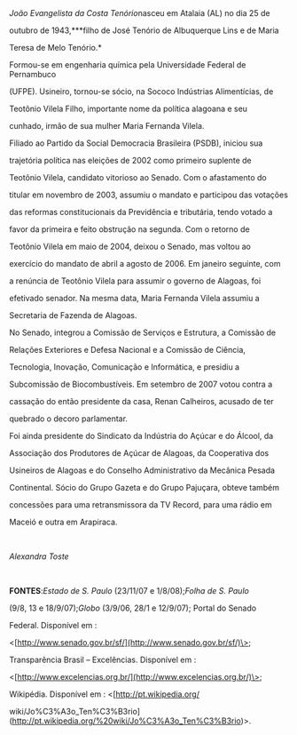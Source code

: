 

 



*João Evangelista da Costa Tenório*nasceu em Atalaia (AL) no dia 25 de

outubro de 1943,***filho de José Tenório de Albuquerque Lins e de Maria

Teresa de Melo Tenório.*



Formou-se em engenharia química pela Universidade Federal de Pernambuco

(UFPE). Usineiro, tornou-se sócio, na Sococo Indústrias Alimentícias, de

Teotônio Vilela Filho, importante nome da política alagoana e seu

cunhado, irmão de sua mulher Maria Fernanda Vilela.



Filiado ao Partido da Social Democracia Brasileira (PSDB), iniciou sua

trajetória política nas eleições de 2002 como primeiro suplente de

Teotônio Vilela, candidato vitorioso ao Senado. Com o afastamento do

titular em novembro de 2003, assumiu o mandato e participou das votações

das reformas constitucionais da Previdência e tributária, tendo votado a

favor da primeira e feito obstrução na segunda. Com o retorno de

Teotônio Vilela em maio de 2004, deixou o Senado, mas voltou ao

exercício do mandato de abril a agosto de 2006. Em janeiro seguinte, com

a renúncia de Teotônio Vilela para assumir o governo de Alagoas, foi

efetivado senador. Na mesma data, Maria Fernanda Vilela assumiu a

Secretaria de Fazenda de Alagoas.



No Senado, integrou a Comissão de Serviços e Estrutura, a Comissão de

Relações Exteriores e Defesa Nacional e a Comissão de Ciência,

Tecnologia, Inovação, Comunicação e Informática, e presidiu a

Subcomissão de Biocombustíveis. Em setembro de 2007 votou contra a

cassação do então presidente da casa, Renan Calheiros, acusado de ter

quebrado o decoro parlamentar.



Foi ainda presidente do Sindicato da Indústria do Açúcar e do Álcool, da

Associação dos Produtores de Açúcar de Alagoas, da Cooperativa dos

Usineiros de Alagoas e do Conselho Administrativo da Mecânica Pesada

Continental. Sócio do Grupo Gazeta e do Grupo Pajuçara, obteve também

concessões para uma retransmissora da TV Record, para uma rádio em

Maceió e outra em Arapiraca.



           



*Alexandra Toste*



 



**FONTES**:*Estado de S. Paulo* (23/11/07 e 1/8/08);*Folha de S. Paulo*

(9/8, 13 e 18/9/07);*Globo* (3/9/06, 28/1 e 12/9/07); Portal do Senado

Federal. Disponível em :

\<[http://www.senado.gov.br/sf/](http://www.senado.gov.br/sf/)\>;

Transparência Brasil – Excelências. Disponível em :

\<[http://www.excelencias.org.br/](http://www.excelencias.org.br/)\>;

Wikipédia. Disponível em : \<[http://pt.wikipedia.org/

wiki/Jo%C3%A3o\_Ten%C3%B3rio](http://pt.wikipedia.org/%20wiki/Jo%C3%A3o_Ten%C3%B3rio)\>.



 



 



 



 



 



 

